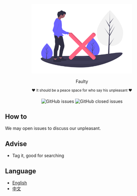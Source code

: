 <div align="center">
    <img width="330" height="227" src="../../.media/logo/.png" alt="faulty"/>
    <br>
    <p>
        <p>
            Faulty
        </p>
        <p>
            <sup>
                ❤️ It should be a peace space for who say his unpleasant ❤️
            </sup>
        </p>
        <img alt="GitHub issues" src="https://img.shields.io/github/issues-raw/ioya/faulty?label=discussion">
        <img alt="GitHub closed issues" src="https://img.shields.io/github/issues-closed-raw/ioya/faulty?label=solution">
        <br>
    </p>
</div>


## How to

We may open issues to discuss our unpleasant.

## Advise

- Tag it, good for searching

## Language

- [English](/.doc/readme/en.md)
- [中文](/.doc/readme/zh.md)